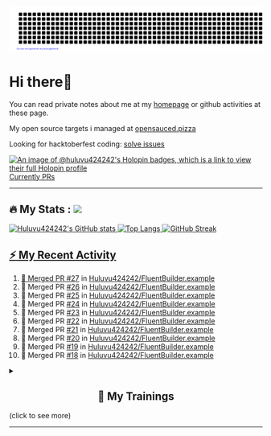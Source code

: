 ![gitartwork](gitartwork.svg)
# Hi there👋

You can read private notes about me at my [homepage](https://huluvu424242.github.io/home/) or github activities at these page.

My open source targets i managed at <a target="_blank" href="https://opensauced.pizza/">opensauced.pizza</a>

Looking for hacktoberfest coding: <a target="_blank" href="https://github.com/search?q=label:hacktoberfest+state:open+type:issue">solve issues</a>

[![An image of @huluvu424242's Holopin badges, which is a link to view their full Holopin profile](https://holopin.me/huluvu424242)](https://holopin.io/@huluvu424242)
<a target="_blank" href="https://hacktoberfestchecker.jenko.me/user/Huluvu424242">Currently PRs</a>

---

## :fire: My Stats : <a href="https://github.com/Huluvu424242"><img src="https://img.shields.io/github/followers/Huluvu424242?label=follow&style=social" />
  
<!--p align="center"-->
<img alt="Huluvu424242's GitHub stats" src="https://github-readme-stats.vercel.app/api?username=Huluvu424242&show_icons=true&theme=vision-friendly-dark" width="33%" />
<img alt="Top Langs" src="https://github-readme-stats.vercel.app/api/top-langs/?username=Huluvu424242&layout=compact&theme=vision-friendly-dark" width="30%" />
<img alt="GitHub Streak" src="http://github-readme-streak-stats.herokuapp.com?user=Huluvu424242&theme=vision-friendly-dark&date_format=j%20M%5B%20Y%5D" width="33%" />
<!--/p-->
  
<!--script 
    type="module" 
    src='https://unpkg.com/@huluvu424242/honey-chucknorris-jokes@0.0.1/dist/honey-chucknorris-jokes/honey-chucknorris-jokes.js'>
</script>
<honey-chucknorris-jokes /-->

## :zap: My Recent Activity

<!--START_SECTION:activity-->
1. 🎉 Merged PR [#27](https://github.com/Huluvu424242/FluentBuilder.example/pull/27) in [Huluvu424242/FluentBuilder.example](https://github.com/Huluvu424242/FluentBuilder.example)
2. 🎉 Merged PR [#26](https://github.com/Huluvu424242/FluentBuilder.example/pull/26) in [Huluvu424242/FluentBuilder.example](https://github.com/Huluvu424242/FluentBuilder.example)
3. 🎉 Merged PR [#25](https://github.com/Huluvu424242/FluentBuilder.example/pull/25) in [Huluvu424242/FluentBuilder.example](https://github.com/Huluvu424242/FluentBuilder.example)
4. 🎉 Merged PR [#24](https://github.com/Huluvu424242/FluentBuilder.example/pull/24) in [Huluvu424242/FluentBuilder.example](https://github.com/Huluvu424242/FluentBuilder.example)
5. 🎉 Merged PR [#23](https://github.com/Huluvu424242/FluentBuilder.example/pull/23) in [Huluvu424242/FluentBuilder.example](https://github.com/Huluvu424242/FluentBuilder.example)
6. 🎉 Merged PR [#22](https://github.com/Huluvu424242/FluentBuilder.example/pull/22) in [Huluvu424242/FluentBuilder.example](https://github.com/Huluvu424242/FluentBuilder.example)
7. 🎉 Merged PR [#21](https://github.com/Huluvu424242/FluentBuilder.example/pull/21) in [Huluvu424242/FluentBuilder.example](https://github.com/Huluvu424242/FluentBuilder.example)
8. 🎉 Merged PR [#20](https://github.com/Huluvu424242/FluentBuilder.example/pull/20) in [Huluvu424242/FluentBuilder.example](https://github.com/Huluvu424242/FluentBuilder.example)
9. 🎉 Merged PR [#19](https://github.com/Huluvu424242/FluentBuilder.example/pull/19) in [Huluvu424242/FluentBuilder.example](https://github.com/Huluvu424242/FluentBuilder.example)
10. 🎉 Merged PR [#18](https://github.com/Huluvu424242/FluentBuilder.example/pull/18) in [Huluvu424242/FluentBuilder.example](https://github.com/Huluvu424242/FluentBuilder.example)
<!--END_SECTION:activity-->
  
  
<details>   
  <summary> <h2 align="center">🌱 My Trainings</h2> (click to see more)</summary>
  
  <a  target="_blank" href="https://www.flickr.com/photos/huluvu424242/albums/72157628149627159" title="Zertifikate"><img src="https://live.staticflickr.com/7007/6401185011_d67d8dd4e4_c.jpg" width="100%" height="10%" alt="Zertifikate"></a>
  
</details>


--- 



<!--
**Huluvu424242/huluvu424242** is a ✨ _special_ ✨ repository because its `README.md` (this file) appears on your GitHub profile.

Here are some ideas to get you started:

- 🔭 I’m currently working on ...
- 🌱 I’m currently learning ...
- 👯 I’m looking to collaborate on ...
- 🤔 I’m looking for help with ...
- 💬 Ask me about ...
- 📫 How to reach me: ...
- 😄 Pronouns: ...
- ⚡ Fun fact: ...
-->
